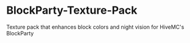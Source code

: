 # BlockParty-Texture-Pack
 Texture pack that enhances block colors and night vision for HiveMC's BlockParty
